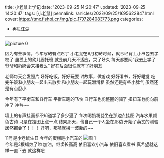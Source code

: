title: 小老鼠上学记
date: '2023-09-25 14:20:47'
updated: '2023-09-25 14:20:47'
tags: [小老鼠]
permalink: /articles/2023/09/25/1695622847.html
cover: https://tmx.fishpi.cn/img/pic_1707284083773.png
categories: 
- 再见江湖
---
![picture 0](https://tmx.fishpi.cn/img/pic_1707284083773.png)  

因为有些事情，今年写的有点迟了
小老鼠在9月初的时候，就已经背上小书包去学校了
虽然上的幼儿园托班
就是前几天不适应，哭了好久
每天都要问“我去上学了爷爷和奶奶会来接我么”
好在后面很快就有了好朋友

老师每天会发照片
好好吃饭，好好玩耍
讲故事，做游戏
好好看书，好好睡觉
吃完午饭和小朋友一起出去散步
和小朋友一起玩滑滑梯
虽然还是有些小脾气
虽然还是有点胆小

今年有了平衡车和自行车
平衡车跑的飞快
自行车也能整圈的骑了
扭扭车也能向前冲了
冲鸭~~

墙上的有声挂画都不知道学了多少遍了
每次喝奶粉就坐在那边点挂图
汽车水果颜色古诗
只是在挂图上点一点
结果那天，他自己一个人坐在那边
开始了英文的测验
居然都会了！！！
好吧，那咱就换一波新的~~

11号是小老鼠生日
今年的蛋糕是小汽车的
![图 1](https://tmx.fishpi.cn/img/%E5%BE%AE%E4%BF%A1%E5%9B%BE%E7%89%87_20230925144310.jpg)  
今年是3根蜡烛了哟
加油，继续长高高
依旧喜欢小汽车
依旧喜欢看书
真希望就这样一直下去
就这样吧























